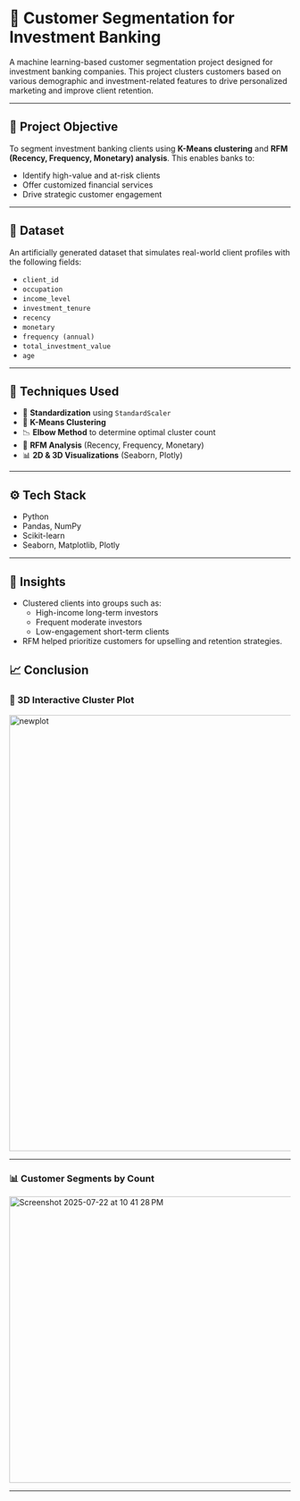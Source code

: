 # 🧠 Customer Segmentation for Investment Banking

A machine learning-based customer segmentation project designed for investment banking companies. This project clusters customers based on various demographic and investment-related features to drive personalized marketing and improve client retention.

---

## 📌 Project Objective

To segment investment banking clients using **K-Means clustering** and **RFM (Recency, Frequency, Monetary) analysis**. This enables banks to:

- Identify high-value and at-risk clients
- Offer customized financial services
- Drive strategic customer engagement

---

## 🧾 Dataset

An artificially generated dataset that simulates real-world client profiles with the following fields:

- `client_id`
- `occupation`
- `income_level`
- `investment_tenure`
- `recency`
- `monetary`
- `frequency (annual)`
- `total_investment_value`
- `age`

---

## 🧪 Techniques Used

- 📌 **Standardization** using `StandardScaler`
- 🤖 **K-Means Clustering**
- 📉 **Elbow Method** to determine optimal cluster count
- 🧮 **RFM Analysis** (Recency, Frequency, Monetary)
- 📊 **2D & 3D Visualizations** (Seaborn, Plotly)

---

## ⚙️ Tech Stack

- Python
- Pandas, NumPy
- Scikit-learn
- Seaborn, Matplotlib, Plotly

---


## 📍 Insights

- Clustered clients into groups such as:
  - High-income long-term investors
  - Frequent moderate investors
  - Low-engagement short-term clients
- RFM helped prioritize customers for upselling and retention strategies.


## 📈 Conclusion
### 🔷 3D Interactive Cluster Plot
<img width="1454" height="781" alt="newplot" src="https://github.com/user-attachments/assets/e1244b3e-707a-49dd-8f86-0f3b2dcb02a2" />

---

### 📊 Customer Segments by Count
<img width="887" height="513" alt="Screenshot 2025-07-22 at 10 41 28 PM" src="https://github.com/user-attachments/assets/51b5f67e-268b-40f4-a47a-5493a25194eb" />


---
